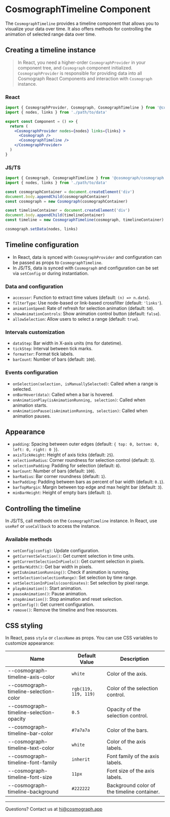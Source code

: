 # CosmographTimeline Component

The `CosmographTimeline` provides a timeline component that allows you to visualize your data over time. It also offers methods for controlling the animation of selected range data over time.

## Creating a timeline instance

> In React, you need a higher-order `CosmographProvider` in your component tree, and `Cosmograph` component initialized. `CosmographProvider` is responsible for providing data into all Cosmograph React Components and interaction with `Cosmograph` instance.

### React

```jsx
import { CosmographProvider, Cosmograph, CosmographTimeline } from '@cosmograph/react'
import { nodes, links } from './path/to/data'

export const Component = () => {
  return (
    <CosmographProvider nodes={nodes} links={links} >
      <Cosmograph />
      <CosmographTimeline />
    </CosmographProvider>
  )
}
```

### JS/TS

```js
import { Cosmograph, CosmographTimeline } from '@cosmograph/cosmograph'
import { nodes, links } from './path/to/data'

const cosmographContainer = document.createElement('div')
document.body.appendChild(cosmographContainer)
const cosmograph = new Cosmograph(cosmographContainer)

const timelineContainer = document.createElement('div')
document.body.appendChild(timelineContainer)
const timeline = new CosmographTimeline(cosmograph, timelineContainer)

cosmograph.setData(nodes, links)
```

## Timeline configuration

- In React, data is synced with `CosmographProvider` and configuration can be passed as props to `CosmographTimeline`.
- In JS/TS, data is synced with `Cosmograph` and configuration can be set via `setConfig` or during instantiation.

### Data and configuration

- `accessor`: Function to extract time values (default: `(n) => n.date`).
- `filterType`: Use node-based or link-based crossfilter (default: `'links'`).
- `animationSpeed`: Rate of refresh for selection animation (default: `50`).
- `showAnimationControls`: Show animation control button (default: `false`).
- `allowSelection`: Allow users to select a range (default: `true`).

### Intervals customization

- `dataStep`: Bar width in X-axis units (ms for datetime).
- `tickStep`: Interval between tick marks.
- `formatter`: Format tick labels.
- `barCount`: Number of bars (default: `100`).

### Events configuration

- `onSelection(selection, isManuallySelected)`: Called when a range is selected.
- `onBarHover(data)`: Called when a bar is hovered.
- `onAnimationPlay(isAnimationRunning, selection)`: Called when animation starts.
- `onAnimationPause(isAnimationRunning, selection)`: Called when animation pauses.

## Appearance

- `padding`: Spacing between outer edges (default: `{ top: 0, bottom: 0, left: 0, right: 0 }`).
- `axisTickHeight`: Height of axis ticks (default: `25`).
- `selectionRadius`: Corner roundness for selection control (default: `3`).
- `selectionPadding`: Padding for selection (default: `8`).
- `barCount`: Number of bars (default: `100`).
- `barRadius`: Bar corner roundness (default: `1`).
- `barPadding`: Padding between bars as percent of bar width (default: `0.1`).
- `barTopMargin`: Margin between top edge and max height bar (default: `3`).
- `minBarHeight`: Height of empty bars (default: `1`).

## Controlling the timeline

In JS/TS, call methods on the `CosmographTimeline` instance. In React, use `useRef` or `useCallback` to access the instance.

### Available methods

- `setConfig(config)`: Update configuration.
- `getCurrentSelection()`: Get current selection in time units.
- `getCurrentSelectionInPixels()`: Get current selection in pixels.
- `getBarWidth()`: Get bar width in pixels.
- `getIsAnimationRunning()`: Check if animation is running.
- `setSelection(selectionRange)`: Set selection by time range.
- `setSelectionInPixels(coordinates)`: Set selection by pixel range.
- `playAnimation()`: Start animation.
- `pauseAnimation()`: Pause animation.
- `stopAnimation()`: Stop animation and reset selection.
- `getConfig()`: Get current configuration.
- `remove()`: Remove the timeline and free resources.

## CSS styling

In React, pass `style` or `className` as props. You can use CSS variables to customize appearance:

| Name | Default Value | Description |
| --- | --- | --- |
| --cosmograph-timeline-axis-color | `white` | Color of the axis. |
| --cosmograph-timeline-selection-color | `rgb(119, 119, 119)` | Color of the selection control. |
| --cosmograph-timeline-selection-opacity | `0.5` | Opacity of the selection control. |
| --cosmograph-timeline-bar-color | `#7a7a7a` | Color of the bars. |
| --cosmograph-timeline-text-color | `white` | Color of the axis labels. |
| --cosmograph-timeline-font-family | `inherit` | Font family of the axis labels. |
| --cosmograph-timeline-font-size | `11px` | Font size of the axis labels. |
| --cosmograph-timeline-background | `#222222` | Background color of the timeline container. |

---

Questions? Contact us at [hi@cosmograph.app](mailto:hi@cosmograph.app) 